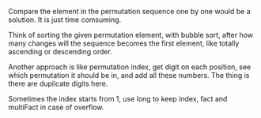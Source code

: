 
Compare the element in the permutation sequence one by one would be a solution. It is just time comsuming.

Think of sorting the given permutation element, with bubble sort, after how many changes will the sequence becomes the first element, like totally ascending or descending order.

Another approach is like permutation index, get digit on each position, see which permutation it should be in, and add all these numbers. The thing is there are duplicate digits here.

Sometimes the index starts from 1, use long to keep index, fact and multiFact in case of overflow.